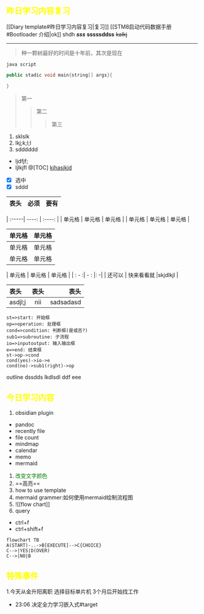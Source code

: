 ## <font color="yellow">昨日学习内容复习 </font>
[[Diary template#昨日学习内容复习|复习]]
[[STM8启动代码数据手册#Bootloader 介绍|ok]]
shdh
***sss***
**sssssddss**
~~kalkj~~
***
>种一颗树最好的时间是十年前，其次是现在

	java script
```java
public stadic void main{string[] args}{

}
```
>第一
>>第二
>>>第三

1. sklslk
2. lkj;k;l;l
3. sdddddd
+ ljdfjf;
+ ljlkjfl
@[TOC]
<U> kjhasjkjd</U>
- [x] 选中
- [x] sddd

|表头|必须|要有|
|:-|-:|:-:|



| :-----| ----: | :----: |
| 单元格 | 单元格 | 单元格 |
| 单元格 | 单元格 | 单元格 |

| 单元格 | 单元格 | 
|  ----  | ----  |
| 单元格  | 单元格 |
| 单元格  | 单元格 |

| 单元格 | 单元格 | 单元格 |
| : - :| - : |: -|
| 还可以 | 快来看看就 |skjdlkjl |

|表头|表头|表头|
| :-|:-:|-:|
|asdjl;j|nii|sadsadasd|

```flow
st=>start: 开始框
op=>operation: 处理框
cond=>condition: 判断框(是或否?)
sub1=>subroutine: 子流程
io=>inputoutput: 输入输出框
e=>end: 结束框
st->op->cond
cond(yes)->io->e
cond(no)->sub1(right)->op
```
outline
		dssdds
	lkdlsdl
			ddf
				eee
## <font color="yellow">今日学习内容</font>
1. obsidian  plugin
+ pandoc
+ recently file
+ file count
+ mindmap
+ calendar
+ memo
+ mermaid
1. <font color = "green" >改变文字颜色 </font>
2. ==高亮==
3. how to use template
4. mermaid grammer:如何使用mermaid绘制流程图
5. ![[flow chart]]
6. query
+ ctrl+f
+ ctrl+shift+f
``` mermaid
flowchart TB
A(START)-..->B[EXECUTE]-->C{CHOICE}
C-->|YES|D(OVER)
C-->|NO|B
```

## <font color="yellow">特殊事件</font>
1.今天从金升阳离职 选择目标单片机 3个月后开始找工作

- 23:06 决定全力学习嵌入式#target 
